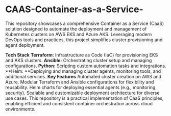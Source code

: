 # CAAS-Container-as-a-Service-
This repository showcases a comprehensive Container as a Service (CaaS) solution designed to automate the deployment and management of Kubernetes clusters on AWS EKS and Azure AKS. Leveraging modern DevOps tools and practices, this project simplifies cluster provisioning and agent deployment.


**Tech Stack**
**Terraform**: Infrastructure as Code (IaC) for provisioning EKS and AKS clusters.
**Ansible:** Orchestrating cluster setup and managing configurations.
**Python:** Scripting custom automation tasks and integrations.
**Helm: **Deploying and managing cluster agents, monitoring tools, and additional services.
**Key Features**
Automated cluster creation on AWS and Azure.
Modular Terraform and Ansible configurations for flexibility and reusability.
Helm charts for deploying essential agents (e.g., monitoring, security).
Scalable and customizable deployment architecture for diverse use cases.
This repository is a practical implementation of CaaS principles, enabling efficient and consistent container orchestration across cloud environments.
